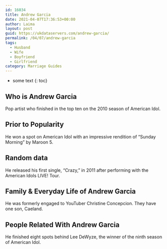 ```yaml
---
id: 16034
title: Andrew Garcia
date: 2021-04-07T17:36:53+00:00
author: Laima
layout: post
guid: https://ukdataservers.com/andrew-garcia/
permalink: /04/07/andrew-garcia
tags:
  - Husband
  - Wife
  - Boyfriend
  - Girlfriend
category: Marriage Guides
---
```


* some text
{: toc}


## Who is Andrew Garcia
                  
                  
                  
Pop artist who finished in the top ten on the 2010 season of American Idol.
                  
              
            
              
            
                
                
                
## Prior to Popularity
                  
                  
                  
He won a spot on American Idol with an impressive rendition of &#8220;Sunday Morning&#8221; by Maroon 5.
                  
              
            
              
            
                
                
                
## Random data
                  
                  
                  
He released his first single, &#8220;Crazy,&#8221; in 2011 after performing with the American Idols LIVE! Tour.
                  
              
            
              
            
                
                
                
## Family & Everyday Life of Andrew Garcia
                  
                  
                  
He was formerly engaged to YouTuber Christine Concepcion. They have one son, Caeland.
                  
              
            
              
            
                
                
                
## People Related With Andrew Garcia
                  
                  
                  
He finished eight spots behind Lee DeWyze, the winner of the ninth season of American Idol.
                  
              
            
              
            
                
              
            
              
              
            
            
              
            
          
          
          